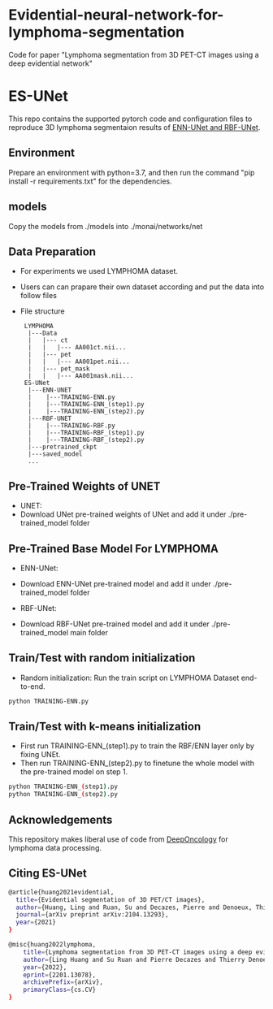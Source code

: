 # Evidential-neural-network-for-lymphoma-segmentation
Code for paper "Lymphoma segmentation from 3D PET-CT images using a deep evidential network"



# ES-UNet
This repo contains the supported pytorch code and configuration files to reproduce 3D lymphoma segmentaion results of [ENN-UNet and RBF-UNet](https://arxiv.org/abs/2201.13078). 


## Environment
Prepare an environment with python=3.7, and then run the command "pip install -r requirements.txt" for the dependencies.

## models 
Copy the models from ./models into ./monai/networks/net

## Data Preparation
- For experiments we used LYMPHOMA dataset.
- Users can can prapare their own dataset according and put the data into follow files 

- File structure
    ```
     LYMPHOMA
      |---Data
      |   |--- ct
      |   |   |--- AA001ct.nii...
      |   |--- pet
      |   |   |--- AA001pet.nii...
      |   |--- pet_mask
      |   |   |--- AA001mask.nii...  
     ES-UNet
      |---ENN-UNET
      |    |---TRAINING-ENN.py
      |    |---TRAINING-ENN_(step1).py
      |    |---TRAINING-ENN_(step2).py
      |---RBF-UNET
      |    |---TRAINING-RBF.py
      |    |---TRAINING-RBF_(step1).py
      |    |---TRAINING-RBF_(step2).py
      |---pretrained_ckpt
      |---saved_model
      ...
    ```

## Pre-Trained Weights of UNET
- UNET: 
- Download UNet pre-trained weights of UNet and add it under ./pre-trained_model folder

## Pre-Trained Base Model For LYMPHOMA
- ENN-UNet: 
- Download ENN-UNet pre-trained model and add it under ./pre-trained_model folder

- RBF-UNet: 
- Download RBF-UNet pre-trained model and add it under ./pre-trained_model main folder




## Train/Test with random initialization
- Random initialization: Run the train script on LYMPHOMA Dataset end-to-end. 
```bash
python TRAINING-ENN.py
```

## Train/Test with k-means initialization  

- First run TRAINING-ENN_(step1).py to train the RBF/ENN layer only by fixing UNEt.
- Then run TRAINING-ENN_(step2).py to finetune the whole model with the pre-trained model on step 1.  
```bash
python TRAINING-ENN_(step1).py
python TRAINING-ENN_(step2).py
```

## Acknowledgements
This repository makes liberal use of code from [DeepOncology](https://github.com/rnoyelle/DeepOncology) for lymphoma data processing.


## Citing ES-UNet
```bash
@article{huang2021evidential,
  title={Evidential segmentation of 3D PET/CT images},
  author={Huang, Ling and Ruan, Su and Decazes, Pierre and Denoeux, Thierry},
  journal={arXiv preprint arXiv:2104.13293},
  year={2021}
}

@misc{huang2022lymphoma,
    title={Lymphoma segmentation from 3D PET-CT images using a deep evidential network},
    author={Ling Huang and Su Ruan and Pierre Decazes and Thierry Denoeux},
    year={2022},
    eprint={2201.13078},
    archivePrefix={arXiv},
    primaryClass={cs.CV}
}


```



